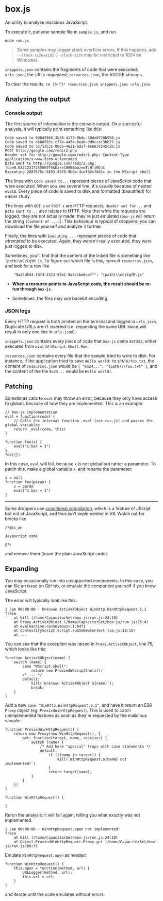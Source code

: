 box.js
======

An utility to analyze malicious JavaScript.

To execute it, put your sample file in `sample.js`, and run

```
node run.js
```

>Some samples may trigger stack overflow errors. If this happens, add `--stack-size=8192` (`--stack-size` may be restricted to 1024 on Windows).

`snippets.json` contains the fragments of code that were executed; `urls.json`, the URLs requested; `resources.json`, the ADODB streams.

To clear the results, `rm [0-f]* resources.json snippets.json urls.json`.

## Analyzing the output

### Console output

The first source of information is the console output. On a succesful analysis, it will typically print something like this:

```
Code saved to 6084f868-3b26-4173-9bdc-30de0728b958.js
Code saved to d600003c-cf7e-4a5a-9eab-dd9ccac3bb77.js
Code saved to 5c713b31-0065-4621-aa1f-8c683c142c2b.js
POST http://google.com/redir2.php
Header set for http://google.com/redir2.php: Content-Type application/x-www-form-urlencoded
Data sent to http://google.com/redir2.php: foo=0.5321231725506976&bar=1000&baz=wTLHfzNQnC
Executing 2887675c-6693-45f9-9b0e-4cef92cf661c in the WScript shell
```

The lines with `Code saved to...` represent pieces of JavaScript code that were executed. When you see several line, it's usually because of nested `eval`s. Every piece of code is saved to disk and formatted (beautified) for easier study.

The lines with `GET x` or `POST x` are HTTP requests; `Header set for...` and `Data sent to...` also relates to HTTP. Note that while the requests are logged, they are not actually made, they're just emulated (`box-js` will return the string `(Content of ...)`). This behaviour is typical of droppers; you can download the file yourself and analyze it further.

Finally, the lines with `Executing ...` represent pieces of code that *attempted* to be executed. Again, they weren't really executed, they were just logged to disk.

Sometimes, you'll find that the content of the linked file is something like `(path)\mCzCqYM.js`. To figure out which file is this, consult `resources.json`, and look for a row like

```
	"9a24d544-f6f4-4523-98e1-9a4c1be6caff": "(path)\\mCzCqYM.js"
```

* **When a resource points to JavaScript code, the result should be re-run through `box-js`**.

* Sometimes, the files may use base64 encoding.

### JSON logs

Every HTTP request is both printed on the terminal and logged in `urls.json`. Duplicate URLs aren't inserted (i.e. requesting the same URL twice will result in only one line in `urls.json`).

`snippets.json` contains every piece of code that `box-js` came across, either executed from `eval` or `WScript.Shell.Run`.

`resources.json` contains every file that the sample tried to write to disk. For instance, if the application tried to save `Hello world!` to `$PATH/foo.txt`, the content of `resources.json` would be `{ "9a24...": "(path)\\foo.txt" }`, and the content of the file `9a24...` would be `Hello world!`.

## Patching

Sometimes calls to `eval` may throw an error, because they only have access to globals because of how they are implemented. This is an example:

```
// box-js implementation
eval = function(code) {
	// Calls the internal function _eval (see run.js) and passes the global variables
	return _eval(code, this)
}

function foo(x) {
	eval("x.bar = 1")
}
foo({})
```

In this case, `eval` will fail, because `x` is not global but rather a parameter. To patch this, make a global variable `x`, and rename the parameter:

```
x = null
function foo(param) {
	x = param
	eval("x.bar = 1")
}
```

-------

Some droppers use [conditional compilation](https://en.wikipedia.org/wiki/Conditional_comment#Conditional_comments_in_JScript), which is a feature of JScript but not of JavaScript, and thus isn't implemented in V8. Watch out for blocks like

```
/*@cc_on

Javascript code

@*/
```

and remove them (leave the plain JavaScript code).

## Expanding

You may occasionally run into unsupported components. In this case, you can file an issue on GitHub, or emulate the component yourself if you know JavaScript.

The error will typically look like this:

```
1 Jan 00:00:00 - Unknown ActiveXObject WinHttp.WinHttpRequest.5.1
Trace
    at kill (/home/CapacitorSet/box-js/run.js:24:10)
    at Proxy.ActiveXObject (/home/CapacitorSet/box-js/run.js:75:4)
    at evalmachine.<anonymous>:1:6471
    at ContextifyScript.Script.runInNewContext (vm.js:18:15)
    at ...
```

You can see that the exception was raised in `Proxy.ActiveXObject`, line 75, which looks like this:

```
function ActiveXObject(name) {
	switch (name) {
		case "WScript.Shell":
			return new ProxiedWScriptShell();
		/* ... */
		default:
			kill(`Unknown ActiveXObject ${name}`);
			break;
	}
}
```

Add a new `case "WinHttp.WinHttpRequest.5.1"`, and have it return an ES6 `Proxy` object (eg. `ProxiedWinHttpRequest`). This is used to catch unimplemented features as soon as they're requested by the malicious sample:

```
function ProxiedWinHttpRequest() {
	return new Proxy(new WinHttpRequest(), {
		get: function(target, name, receiver) {
			switch (name) {
				/* Add here "special" traps with case statements */
				default:
					if (!(name in target)) {
						kill(`WinHttpRequest.${name} not implemented!`)
					}
					return target[name];
			}
		}
	})
}

function WinHttpRequest() {
	
}
```

Rerun the analysis: it will fail again, telling you what exactly was not implemented.

```
1 Jan 00:00:00 - WinHttpRequest.open not implemented!
Trace
    at kill (/home/CapacitorSet/box-js/run.js:24:10)
    at Object.ProxiedWinHttpRequest.Proxy.get (/home/CapacitorSet/box-js/run.js:89:7)
```

Emulate `WinHttpRequest.open` as needed:

```
function WinHttpRequest() {
	this.open = function(method, url) {
		URLLogger(method, url);
		this.url = url;
	}
}
```

and iterate until the code emulates without errors.